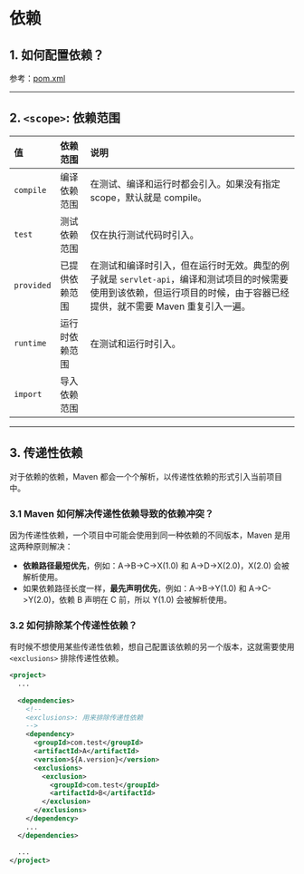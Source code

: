 # 依赖

## 1. 如何配置依赖？

参考：[pom.xml](../附录pom.xml.md)


---

## 2. `<scope>`: 依赖范围

| 值 | 依赖范围 | 说明 |
|:---|:---|:---|
| `compile` | 编译依赖范围 | 在测试、编译和运行时都会引入。如果没有指定 scope，默认就是 compile。 |
| `test`    | 测试依赖范围 | 仅在执行测试代码时引入。 |
| `provided` | 已提供依赖范围 | 在测试和编译时引入，但在运行时无效。典型的例子就是 `servlet-api`，编译和测试项目的时候需要使用到该依赖，但运行项目的时候，由于容器已经提供，就不需要 Maven 重复引入一遍。 |
| `runtime` | 运行时依赖范围 | 在测试和运行时引入。 |
| `import`  | 导入依赖范围 | |


---

## 3. 传递性依赖

对于依赖的依赖，Maven 都会一个个解析，以传递性依赖的形式引入当前项目中。

### 3.1 Maven 如何解决传递性依赖导致的依赖冲突？

因为传递性依赖，一个项目中可能会使用到同一种依赖的不同版本，Maven 是用这两种原则解决：

- **依赖路径最短优先**，例如：A->B->C->X(1.0) 和 A->D->X(2.0)，X(2.0) 会被解析使用。
- 如果依赖路径长度一样，**最先声明优先**，例如：A->B->Y(1.0) 和 A->C->Y(2.0)，依赖 B 声明在 C 前，所以 Y(1.0) 会被解析使用。

### 3.2 如何排除某个传递性依赖？

有时候不想使用某些传递性依赖，想自己配置该依赖的另一个版本，这就需要使用 `<exclusions>` 排除传递性依赖。

```xml
<project>
  ...
  
  <dependencies>
    <!--
    <exclusions>: 用来排除传递性依赖
    -->
    <dependency>
      <groupId>com.test</groupId>
      <artifactId>A</artifactId>
      <version>${A.version}</version>
      <exclusions>
        <exclusion>
          <groupId>com.test</groupId>
          <artifactId>B</artifactId>
        </exclusion>
      </exclusions>
    </dependency>
    ...
  </dependencies>

  ...
</project>
```
